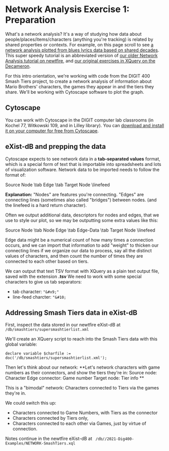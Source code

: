 # Network Analysis Exercise 1: Preparation

What's a network analysis? It's a way of studying how data about people/places/items/characters (anything you're tracking) is related by shared properties or contexts. For example, on this page scroll to see [a network analysis plotted from blues lyrics data based on shared decades](https://am0eba-byte.github.io/blues/index.html). This super speedy tutorial is an abbreviated version of [our older Network Analysis tutorial on newtfire](http://ebeshero.github.io/thalaba/cytosc.html), and [our original exercises in XQuery on the Decameron](https://newtfire.org/courses/tutorials/NetworkExercise1.html).

For this intro orientation, we're working with code from the DIGIT 400 Smash Tiers project, to create a network analysis of information about Mario Brothers' characters, the games they appear in and the tiers they share. We'll be working with Cytoscape software to plot the graph. 

## Cytoscape 
You can work with Cytoscape in the DIGIT computer lab classrooms (in Kochel 77, Witkowski 109, and in Lilley library). You can [download and install it on your computer for free from Cytoscape](https://cytoscape.org/).

## eXist-dB and prepping the data
Cytoscape expects to see network data in a **tab-separated values** format, which is a special form of text that is importable into spreadsheets and lots of visualization software. Network data to be imported needs to follow the format of:

Source Node \tab Edge \tab Target Node \linefeed

**Explanation:** 
"Nodes" are features you're connecting. 
"Edges" are connecting lines (sometimes also called "bridges") between nodes.
 (and the linefeed is a hard return character). 

Often we output additional data, descriptors for nodes and edges, that we use to style our plot, so we may be outputting some extra values like this:

Source Node \tab Node Edge \tab Edge-Data \tab Target Node \linefeed

Edge data might be a numerical count of how many times a connection occurs, and we can import that information to add "weight" to thicken our connecting lines if we organize our data to process, say all the distinct values of characters, and then count the number of times they are connected to each other based on tiers.  

We can output that text TSV format with XQuery as a plain text output file, saved with the extension **.tsv**
We need to work with some special characters to give us tab separators:

* tab character: `"&#x9;"` 
* line-feed charcter: `"&#10;`

## Addressing Smash Tiers data in eXist-dB
First, inspect the data stored in our newtfire eXist-dB at `/db/smashtiers/supersmashtierlist.xml`

We'll create an XQuery script to reach into the Smash Tiers data with this global variable:
```
declare variable $charfile := doc('/db/smashtiers/supersmashtierlist.xml');
```

Then let's think about our network: 
**Let's network characters with game numbers as their connectors, and show the tiers they're in:
Source node: Character
Edge connector: Game number
Target node: Tier info
**

This is a "bimodal" network: Characters connected to Tiers via the games they're in.

We could switch this up:
*  Characters connected to Game Numbers, with Tiers as the connector
* Characters connected by Tiers only,
* Characters connected to each other via Games, just by virtue of connection. 

Notes continue in the newtfire eXist-dB at 
` /db//2021-Dig400-Examples/NETWORK-SmashTiers.xql`




